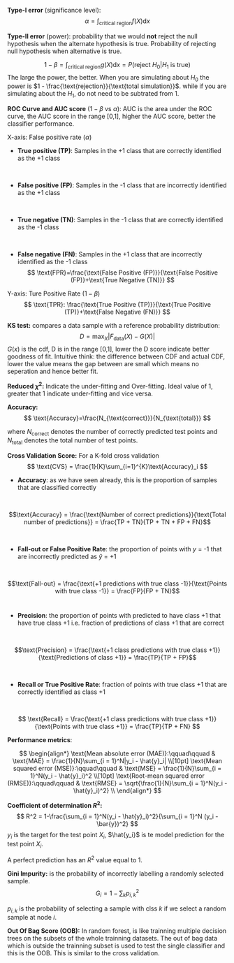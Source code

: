 **Type-I error** (significance level): 
$$
\alpha = \int_{\text{critical region}}f(X) \mathrm{d}x
$$

**Type-II error** (power): probability that we would **not** reject the null hypothesis when the alternate hypothesis is true. Probability of rejecting null hypothesis when alternative is true.

$$
1-\beta = \int_{\text{critical region}}g(X)\mathrm{d}x=P(\text{reject}\ H_0|H_1\ \text{is true})
$$
The large the power, the better. When you are simulating about $H_0$ the power is $1 - \frac{\text{rejection}}{\text{total simulation}}$. while if you are simulating about the $H_1$, do not need to be subtrated from 1.

**ROC Curve and AUC score** ($1-\beta$ vs $\alpha$): AUC is the area under the ROC curve, the AUC score in the range [0,1], higher the AUC score, better the classifier performance.

X-axis: False positive rate ($\alpha$)

* **True positive (TP)**: Samples in the +1 class that are correctly identified as the +1 class
<br>

* **False positive (FP)**: Samples in the -1 class that are incorrectly identified as the +1 class
<br>

* **True negative (TN)**: Samples in the -1 class that are correctly identified as the -1 class
<br>

* **False negative (FN)**: Samples in the +1 class that are incorrectly identified as the -1 class
$$
\text{FPR}=\frac{\text{False Positive (FP)}}{\text{False Positive (FP)}+\text{True Negative (TN)}}
$$

Y-axis: Ture Positive Rate ($1-\beta$)
$$
\text{TPR}: \frac{\text{True Positive (TP)}}{\text{True Positive (TP)}+\text{False Negative (FN)}}
$$


**KS test:** compares a data sample with a reference probability distribution:
$$
D = \text{max}_{X}|F_{\text{data}}(X)-G(X)|
$$
$G(x)$ is the cdf, D is in the range [0,1], lower the D score indicate better goodness of fit. Intuitive think: the difference between CDF and actual CDF, lower the value means the gap between are small which means no seperation and hence better fit.

**Reduced $\chi ^2$:** Indicate the under-fitting and Over-fitting. Ideal value of 1, greater that 1 indicate under-fitting and vice versa.

**Accuracy:**
$$
\text{Accuracy}=\frac{N_{\text{correct}}}{N_{\text{total}}}
$$

where $N_{\text{correct}}$ denotes the number of correctly predicted test points and $N_{\text{total}}$ denotes the total number of test points.


**Cross Validation Score:** For a K-fold cross validation
$$
\text{CVS} = \frac{1}{K}\sum_{i=1}^{K}\text{Accuracy}_i
$$

* **Accuracy**: as we have seen already, this is the proportion of samples that are classified correctly
<br>


$$\text{Accuracy} = \frac{\text{Number of correct predictions}}{\text{Total number of predictions}} = \frac{TP + TN}{TP + TN + FP + FN}$$

<br>

* **Fall-out or False Positive Rate**: the proportion of points with $y$ = -1 that are incorrectly predicted as $\hat{y}$ = +1
<br>


$$\text{Fall-out} = \frac{\text{+1 predictions with true class -1}}{\text{Points with true class -1}} = \frac{FP}{FP + TN}$$
<br>

* **Precision**: the proportion of points with predicted to have class +1 that have true class +1 i.e. fraction of predictions of class +1 that are correct
<br>


$$\text{Precision} = \frac{\text{+1 class predictions with true class +1}}{\text{Predictions of class +1}} = \frac{TP}{TP + FP}$$

<br>

* **Recall or True Positive Rate**: fraction of points with true class +1 that are correctly identified as class +1
<br>

$$
\text{Recall} = \frac{\text{+1 class predictions with true class +1}}{\text{Points with true class +1}} = \frac{TP}{TP + FN}
$$

**Performance metrics**:

$$
\begin{align*}
\text{Mean absolute error (MAE)}:\qquad\qquad & \text{MAE} = \frac{1}{N}\sum_{i = 1}^N|y_i - \hat{y}_i| \\[10pt]
\text{Mean squared error (MSE)}:\qquad\qquad & \text{MSE} = \frac{1}{N}\sum_{i = 1}^N(y_i - \hat{y}_i)^2 \\[10pt]
\text{Root-mean squared error (RMSE)}:\qquad\qquad & \text{RMSE} = \sqrt{\frac{1}{N}\sum_{i = 1}^N(y_i - \hat{y}_i)^2} \\
\end{align*}
$$

**Coefficient of determination $R^2$:**
$$
R^2 = 1-\frac{\sum_{i = 1}^N(y_i - \hat{y}_i)^2}{\sum_{i = 1}^N (y_i - \bar{y})^2}
$$
$y_i$ is the target for the test point $X_i$, $\hat{y_i}$ is te model prediction for the test point $X_i$.

A perfect prediction has an $R^2$ value equal to 1.

**Gini Impurity:** is the probability of incorrectly labelling a randomly selected sample.
$$
G_i = 1 - \sum _k p^2_{i,k}
$$

$p_{i,k}$ is the probability of selecting a sample with clss $k$ if we select a random sample at node $i$.

**Out Of Bag Score (OOB):**
In random forest, is like trainning multiple decision trees on the subsets of the whole trainning datasets. The out of bag data which is outside the trainning subset is used to test the single classifier and this is the OOB. This is similar to the cross validation.